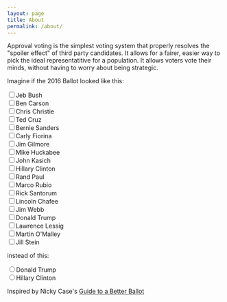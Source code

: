 ```yaml
---
layout: page
title: About
permalink: /about/
---
```


Approval voting is the simplest voting system that properly resolves the "spoiler effect" of third party candidates. It allows for a fairer, easier way to pick the ideal representatitive for a population. It allows voters vote their minds, without having to worry about being strategic.

Imagine if the 2016 Ballot looked like this: 

<div>
<p>
<form action="">
  <input type="checkbox" name="candidate" value="Jeb Bush">Jeb Bush<br>
  <input type="checkbox" name="candidate" value="Ben Carson">Ben Carson<br>
  <input type="checkbox" name="candidate" value="Chris Christie">Chris Christie<br>
  <input type="checkbox" name="candidate" value="Ted Cruz">Ted Cruz<br>
  <input type="checkbox" name="candidate" value="Bernie Sanders  ">Bernie Sanders<br>
  <input type="checkbox" name="candidate" value="Carly Fiorina">Carly Fiorina<br>
  <input type="checkbox" name="candidate" value="Jim Gilmore">Jim Gilmore<br>
  <input type="checkbox" name="candidate" value="Mike Huckabee">Mike Huckabee<br>
  <input type="checkbox" name="candidate" value="John Kasich">John Kasich<br>
  <input type="checkbox" name="candidate" value="Hillary Clinton ">Hillary Clinton<br>
  <input type="checkbox" name="candidate" value="Rand Paul">Rand Paul<br>
  <input type="checkbox" name="candidate" value="Marco Rubio">Marco Rubio<br>
  <input type="checkbox" name="candidate" value="Rick Santorum">Rick Santorum<br>
  <input type="checkbox" name="candidate" value="Lincoln Chafee">Lincoln Chafee<br>
  <input type="checkbox" name="candidate" value="Jim Webb">Jim Webb<br>
  <input type="checkbox" name="candidate" value="Donald Trump">Donald Trump<br>
  <input type="checkbox" name="candidate" value="Lawrence Lessig">Lawrence Lessig<br>
  <input type="checkbox" name="candidate" value="Martin O'Malley ">Martin O'Malley<br>
  <input type="checkbox" name="candidate" value="Jill Stein">Jill Stein<br>
</form></p></div>

instead of this:
<div><p><form action="">
<input type="radio" name="candidate" value="Donald Trump">Donald Trump<br>
  <input type="radio" name="candidate" value="Hillary Clinton ">Hillary Clinton<br>
</form></p></div>


Inspired by Nicky Case's [Guide to a Better Ballot](http://ncase.me/ballot/)